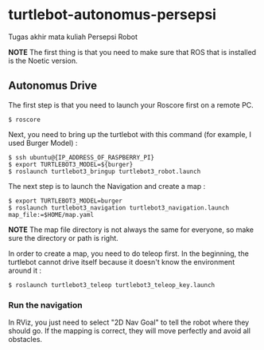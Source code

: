 # turtlebot-autonomus-persepsi
Tugas akhir mata kuliah Persepsi Robot

**NOTE**
The first thing is that you need to make sure that ROS that is installed is the Noetic version.

## Autonomus Drive
The first step is that you need to launch your Roscore first on a remote PC.
```
$ roscore
```
Next, you need to bring up the turtlebot with this command (for example, I used Burger Model) :
```
$ ssh ubuntu@{IP_ADDRESS_OF_RASPBERRY_PI}
$ export TURTLEBOT3_MODEL=${burger}
$ roslaunch turtlebot3_bringup turtlebot3_robot.launch
```

The next step is to launch the Navigation and create a map :
```
$ export TURTLEBOT3_MODEL=burger
$ roslaunch turtlebot3_navigation turtlebot3_navigation.launch map_file:=$HOME/map.yaml
```
**NOTE** The map file directory is not always the same for everyone, so make sure the directory or path is right.

In order to create a map, you need to do teleop first. In the beginning, the turtlebot cannot drive itself because it doesn't know the environment around it :
```
$ roslaunch turtlebot3_teleop turtlebot3_teleop_key.launch
```
### Run the navigation
In RViz, you just need to select "2D Nav Goal" to tell the robot where they should go. If the mapping is correct, they will move perfectly and avoid all obstacles.
